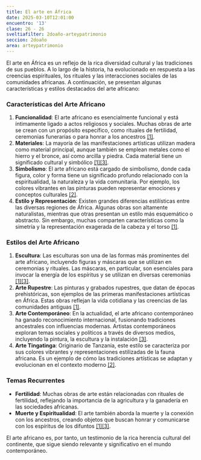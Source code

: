 ```yaml
---
title: El arte en África
date: 2025-03-10T12:01:00
encuentro: '13'
clase: 26 - 26
sveltiafilter: 2doaño-arteypatrimonio
seccion: 2doaño
area: arteypatrimonio
---
```

El arte en África es un reflejo de la rica diversidad cultural y las tradiciones de sus pueblos. A lo largo de la historia, ha evolucionado en respuesta a las creencias espirituales, los rituales y las interacciones sociales de las comunidades africanas. A continuación, se presentan algunas características y estilos destacados del arte africano:

### Características del Arte Africano

1. **Funcionalidad**: El arte africano es esencialmente funcional y está íntimamente ligado a actos religiosos y sociales. Muchas obras de arte se crean con un propósito específico, como rituales de fertilidad, ceremonias funerarias o para honrar a los ancestros [[1]](https://es.wikipedia.org/wiki/Arte_africano).
2. **Materiales**: La mayoría de las manifestaciones artísticas utilizan madera como material principal, aunque también se emplean metales como el hierro y el bronce, así como arcilla y piedra. Cada material tiene un significado cultural y simbólico [[1]](https://es.wikipedia.org/wiki/Arte_africano)[[3]](https://teoriadelarte.com/estilos-de-arte/arte-africano).
3. **Simbolismo**: El arte africano está cargado de simbolismo, donde cada figura, color y forma tiene un significado profundo relacionado con la espiritualidad, la naturaleza y la vida comunitaria. Por ejemplo, los colores vibrantes en las pinturas pueden representar emociones y conceptos culturales [[2]](https://www.tingatingaart.com/blogs/articles/pinturas-africanas-un-vistazo-a-la-belleza-y-diversidad-del-arte-de-africa?srsltid=AfmBOoraOH5B408BGZ8Lg1l6vlpnfNWS6bfOC0bCBmwyMg7YYXBbkGRL).
4. **Estilo y Representación**: Existen grandes diferencias estilísticas entre las diversas regiones de África. Algunas obras son altamente naturalistas, mientras que otras presentan un estilo más esquemático o abstracto. Sin embargo, muchas comparten características como la simetría y la representación exagerada de la cabeza y el torso [[1]](https://es.wikipedia.org/wiki/Arte_africano).

### Estilos del Arte Africano

1. **Escultura**: Las esculturas son una de las formas más prominentes del arte africano, incluyendo figuras y máscaras que se utilizan en ceremonias y rituales. Las máscaras, en particular, son esenciales para invocar la energía de los espíritus y se utilizan en diversas ceremonias [[1]](https://es.wikipedia.org/wiki/Arte_africano)[[3]](https://teoriadelarte.com/estilos-de-arte/arte-africano).
2. **Arte Rupestre**: Las pinturas y grabados rupestres, que datan de épocas prehistóricas, son ejemplos de las primeras manifestaciones artísticas en África. Estas obras reflejan la vida cotidiana y las creencias de las comunidades antiguas [[1]](https://es.wikipedia.org/wiki/Arte_africano).
3. **Arte Contemporáneo**: En la actualidad, el arte africano contemporáneo ha ganado reconocimiento internacional, fusionando tradiciones ancestrales con influencias modernas. Artistas contemporáneos exploran temas sociales y políticos a través de diversos medios, incluyendo la pintura, la escultura y la instalación [[3]](https://teoriadelarte.com/estilos-de-arte/arte-africano).
4. **Arte Tingatinga**: Originario de Tanzania, este estilo se caracteriza por sus colores vibrantes y representaciones estilizadas de la fauna africana. Es un ejemplo de cómo las tradiciones artísticas se adaptan y evolucionan en el contexto moderno [[2]](https://www.tingatingaart.com/blogs/articles/pinturas-africanas-un-vistazo-a-la-belleza-y-diversidad-del-arte-de-africa?srsltid=AfmBOoraOH5B408BGZ8Lg1l6vlpnfNWS6bfOC0bCBmwyMg7YYXBbkGRL).

### Temas Recurrentes

- **Fertilidad**: Muchas obras de arte están relacionadas con rituales de fertilidad, reflejando la importancia de la agricultura y la ganadería en las sociedades africanas.
- **Muerte y Espiritualidad**: El arte también aborda la muerte y la conexión con los ancestros, creando objetos que buscan honrar y comunicarse con los espíritus de los difuntos [[1]](https://es.wikipedia.org/wiki/Arte_africano)[[3]](https://teoriadelarte.com/estilos-de-arte/arte-africano).

El arte africano es, por tanto, un testimonio de la rica herencia cultural del continente, que sigue siendo relevante y significativo en el mundo contemporáneo.
